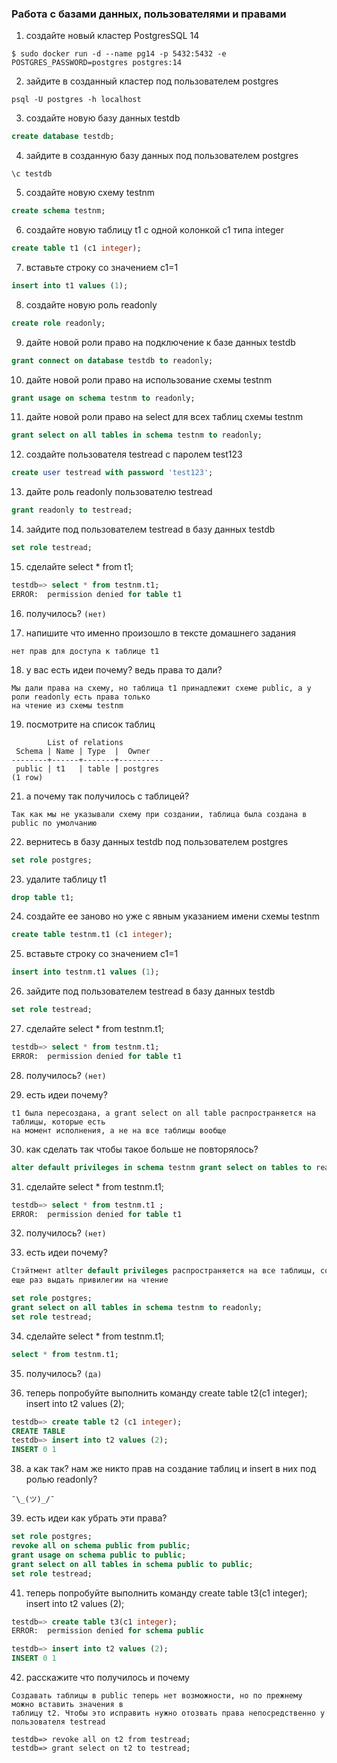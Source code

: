 ### Работа с базами данных, пользователями и правами

1. создайте новый кластер PostgresSQL 14
```shell
$ sudo docker run -d --name pg14 -p 5432:5432 -e POSTGRES_PASSWORD=postgres postgres:14
```

2. зайдите в созданный кластер под пользователем postgres
```shell
psql -U postgres -h localhost
```

3. создайте новую базу данных testdb
```sql
create database testdb;
```

4. зайдите в созданную базу данных под пользователем postgres
```shell
\c testdb
```

5. создайте новую схему testnm
```sql
create schema testnm;
```

6. создайте новую таблицу t1 с одной колонкой c1 типа integer
```sql
create table t1 (c1 integer);
```

7. вставьте строку со значением c1=1
```sql
insert into t1 values (1);
```

8. создайте новую роль readonly
```sql
create role readonly;
```

9. дайте новой роли право на подключение к базе данных testdb
```sql
grant connect on database testdb to readonly;
```

10. дайте новой роли право на использование схемы testnm
```sql
grant usage on schema testnm to readonly;
```

11. дайте новой роли право на select для всех таблиц схемы testnm
```sql
grant select on all tables in schema testnm to readonly;
```

12. создайте пользователя testread с паролем test123
```sql
create user testread with password 'test123';
```

13. дайте роль readonly пользователю testread
```sql
grant readonly to testread;
```
14. зайдите под пользователем testread в базу данных testdb
```sql
set role testread;
```

15. сделайте select * from t1;
```sql
testdb=> select * from testnm.t1;
ERROR:  permission denied for table t1
```

16. получилось? `(нет)`

17. напишите что именно произошло в тексте домашнего задания
```
нет прав для доступа к таблице t1
```

18. у вас есть идеи почему? ведь права то дали?
```
Мы дали права на схему, но таблица t1 принадлежит схеме public, а у роли readonly есть права только
на чтение из схемы testnm
```

19. посмотрите на список таблиц
```
        List of relations
 Schema | Name | Type  |  Owner
--------+------+-------+----------
 public | t1   | table | postgres
(1 row)
```

21. а почему так получилось с таблицей?
```
Так как мы не указывали схему при создании, таблица была создана в public по умолчанию
```

22. вернитесь в базу данных testdb под пользователем postgres
```sql
set role postgres;
```

23. удалите таблицу t1
```sql
drop table t1;
```

24. создайте ее заново но уже с явным указанием имени схемы testnm
```sql
create table testnm.t1 (c1 integer);
```

25. вставьте строку со значением c1=1
```sql
insert into testnm.t1 values (1);
```

26. зайдите под пользователем testread в базу данных testdb
```sql
set role testread;
```

27. сделайте select * from testnm.t1;
```sql
testdb=> select * from testnm.t1;
ERROR:  permission denied for table t1
```

28. получилось? `(нет)`

29. есть идеи почему?
```
t1 была пересоздана, а grant select on all table распространяется на таблицы, которые есть
на момент исполнения, а не на все таблицы вообще
```

30. как сделать так чтобы такое больше не повторялось?
```sql
alter default privileges in schema testnm grant select on tables to readonly;
```

31. сделайте select * from testnm.t1;
```sql
testdb=> select * from testnm.t1 ;
ERROR:  permission denied for table t1
```

32. получилось? `(нет)`

33. есть идеи почему?
```sql
Стэйтмент atlter default privileges распространяется на все таблицы, созданные в будущем. Нужно
еще раз выдать привилегии на чтение

set role postgres;
grant select on all tables in schema testnm to readonly;
set role testread;
```

34. сделайте select * from testnm.t1;
```sql
select * from testnm.t1;
```

35. получилось? `(да)`

37. теперь попробуйте выполнить команду create table t2(c1 integer); insert into t2 values (2);
```sql
testdb=> create table t2 (c1 integer);
CREATE TABLE
testdb=> insert into t2 values (2);
INSERT 0 1
```

38. а как так? нам же никто прав на создание таблиц и insert в них под ролью readonly?
```
¯\_(ツ)_/¯
```

39. есть идеи как убрать эти права?
```sql
set role postgres;
revoke all on schema public from public;
grant usage on schema public to public;
grant select on all tables in schema public to public;
set role testread;
```

41. теперь попробуйте выполнить команду create table t3(c1 integer); insert into t2 values (2);
```sql
testdb=> create table t3(c1 integer);
ERROR:  permission denied for schema public

testdb=> insert into t2 values (2);
INSERT 0 1
```

42. расскажите что получилось и почему
```
Создавать таблицы в public теперь нет возможности, но по прежнему можно вставить значения в
таблицу t2. Чтобы это исправить нужно отозвать права непосредственно у пользователя testread

testdb=> revoke all on t2 from testread;
testdb=> grant select on t2 to testread;
```
